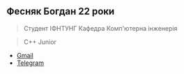 ## Фесняк Богдан 22 роки

> Студент ІФНТУНГ Кафедра Комп'ютерна інженерія

> С++ Junior

* [Gmail](sabotaj717@gmail.com)
* [Telegram](https://t.me/hoholinc)

<!---
sabotajinc/sabotajinc is a ✨ special ✨ repository because its `README.md` (this file) appears on your GitHub profile.
You can click the Preview link to take a look at your changes.
--->
